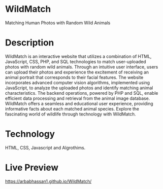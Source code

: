 # WildMatch
Matching Human Photos with Random Wild Animals
# Description
WildMatch is an interactive website that utilizes a combination of HTML, JavaScript, CSS, PHP, and SQL technologies to match user-uploaded photos with random wild animals. Through an intuitive user interface, users can upload their photos and experience the excitement of receiving an animal portrait that corresponds to their facial features. The website incorporates advanced computer vision algorithms, implemented using JavaScript, to analyze the uploaded photos and identify matching animal characteristics. The backend operations, powered by PHP and SQL, enable efficient data processing and retrieval from the animal image database. WildMatch offers a seamless and educational user experience, providing informative facts about each matched animal species. Explore the fascinating world of wildlife through technology with WildMatch.
# Technology
HTML, CSS, Javascript and Algrothims.
# Live Preview
https://arbabhassan1.github.io/WildMatch/
